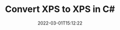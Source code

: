---
############################# Static ############################
layout: "auto-gen-conversion"
date: 2022-03-01T15:12:22
draft: false
otherformats: bmp dcm emf emz epub gif ico jp2 jpeg jpg pdf png psb psd svg svgz tex tga tif tiff webp wmf wmz xps
breadcrumb: XPS to XPS in C#

############################# Head ############################
head_title: "XPS to XPS Converter in C#"
head_description: "Convert XPS to XPS in .NET using a few lines of code. Use the GroupDocs Document Conversion API to convert over 160 file formats."

############################# Header ############################
title: "Convert XPS to XPS in C#"
description: "XPS to XPS conversion with a few lines of .NET code"
bg_image: "https://cms.admin.containerize.com/templates/aspose/App_Themes/V3/images/bg/header1.png"
bg_overlay: false
button:
    enable: true

############################# SubMenu ############################
submenu:
    enable: true

    left:
        img_alt: "GroupDocs.Conversion for .NET"
        image: "https://cms.admin.containerize.com/templates/groupdocs/images/product-logos/90x90-noborder/groupdocs-conversion-net.png"
        product: "GroupDocs.Conversion"
        platform: ".NET"

    

############################# About ############################
about:
    enable: true
    title: "About GroupDocs.Conversion для .NET API"
    content: |
        [GroupDocs.Conversion for .NET](https://products.groupdocs.com/conversion/net/) can be used to convert Microsoft Word, Excel, PowerPoint, PDF, Visio and other formats. GroupDocs.Conversion is a standalone API that is suitable for back-end and internal systems where high performance is required. It does not depend on any software such as Microsoft or Open Office.
    

overview:
    enable: true
    content: |
        Convert your XPS files to XPS in .NET easily. You can use just a couple of C# code lines in any platform of your choice like - Windows, Linux, macOS.
        You can try XPS to XPS conversion for free and evaluate conversion results quality.
        Along with simple file conversion scenarios you can try more advanced options for loading source XPS file and for saving output XPS result. 
        
        For example, for the source XPS file you may use the following load options:

        * auto-detect file format;
        * specify password for protected files (if file format supports it);
        * replace missing fonts to preserve document appearance.
        
        There are also advanced convert options for the XPS file:

        * convert specific document page or page range;
        * add a watermark to the converted XPS file.

        Once conversion is completed you can save your XPS file to the local file path or any third-party storage like FTP, Amazon S3, Google Drive, Dropbox etc.
        Please note - to convert XPS to XPS there is no need for any additional software installed - like MS Office, Open Office, Adobe Acrobat Reader etc. 


############################# Steps ############################
steps:
    enable: true
    title_left: "Steps to convert XPS to XPS in C#"
    content_left: |
        [GroupDocs.Conversion](https://products.groupdocs.com/conversion/net/) makes it easy for developers to convert a XPS file to XPS with a few lines of code.

        * Create an instance of the Converter class and provide the file XPS with the full path
        * Create and set ConvertOptions for XPS type.
        * Call the Converter.Convert method and pass the full path and format (XPS) as a parameter
        
    title_right: "System Requirements"
    content_right: |
        Basic conversion with GroupDocs.Conversion for .NET can be done in just a few simple steps. Our APIs are supported on all major platforms and operating systems. Before executing the code below, make sure you have the following prerequisites installed on your system.

        * Operating systems: Microsoft Windows, Linux, MacOS
        * Development environments: Microsoft Visual Studio, Xamarin, MonoDevelop
        * Frameworks: .NET Framework, .NET Standard, .NET Core, Mono
        * Get the latest GroupDocs.Conversion for .NET from [Nuget](https://www.nuget.org/packages/groupdocs.conversion)
        
    code: |
        ```cs
        // Load XPS file
        var converter = new GroupDocs.Conversion.Converter("template.xps");
        // Set conversion parameters for XPS format
        var convertOptions = converter.GetPossibleConversions()["xps"].ConvertOptions;
        // Convert to XPS format
        converter.Convert("output.xps", convertOptions);        
        ```
        
demos:
    enable: true
    title: "XPS to XPS Live Demo"
    content: |
       Convert XPS to XPS now by visiting the [GroupDocs.Conversion App](https://products.groupdocs.app/conversion/family) website. Online demo has the following advantages
          

more_formats:
    enable: true
    title: "Other supported transformations XPS"
    content: "You can also convert XPS to many other file formats. Please see the list below."
       
       
back_to_top:
    enable: true
---